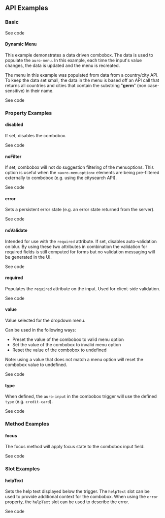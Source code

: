 <!-- AURO-GENERATED-CONTENT:START (FILE:src=./../api.md) -->
<!-- AURO-GENERATED-CONTENT:END -->


## API Examples

### Basic

<div class="twoColDemoRow">
  <div>
    <div class="exampleWrapper">
      <!-- AURO-GENERATED-CONTENT:START (FILE:src=./../../apiExamples/basic.html) -->
      <!-- AURO-GENERATED-CONTENT:END -->
    </div>
<auro-accordion lowProfile justifyRight>
  <span slot="trigger">See code</span>

<!-- AURO-GENERATED-CONTENT:START (CODE:src=./../../apiExamples/basic.html) -->
<!-- AURO-GENERATED-CONTENT:END -->

</auro-accordion>

#### Dynamic Menu

This example demonstrates a data driven combobox. The data is used to populate the `auro-menu`. In this example, each time the input's value changes, the data is updated and the menu is recreated.

The menu in this example was populated from data from a country/city API. To keep the data set small, the data in the menu is based off an API call that returns all countries and cities that contain the substring "**germ**" (non case-sensitive) in their name.

<div class="exampleWrapper">
  <!-- AURO-GENERATED-CONTENT:START (FILE:src=./../../apiExamples/dynamicMenu.html) -->
  <!-- AURO-GENERATED-CONTENT:END -->
</div>

<auro-accordion lowProfile justifyRight>
  <span slot="trigger">See code</span>

<!-- AURO-GENERATED-CONTENT:START (CODE:src=./../../apiExamples/dynamicMenu.html) -->
<!-- AURO-GENERATED-CONTENT:END -->

<!-- AURO-GENERATED-CONTENT:START (CODE:src=./../../apiExamples/dynamicMenu.js) -->
<!-- AURO-GENERATED-CONTENT:END -->

</auro-accordion>

### Property Examples

#### disabled

If set, disables the combobox.

<div class="exampleWrapper">
  <!-- AURO-GENERATED-CONTENT:START (FILE:src=./../../apiExamples/disabled.html) -->
  <!-- AURO-GENERATED-CONTENT:END -->
</div>
<auro-accordion lowProfile justifyRight>
  <span slot="trigger">See code</span>

<!-- AURO-GENERATED-CONTENT:START (CODE:src=./../../apiExamples/disabled.html) -->
<!-- AURO-GENERATED-CONTENT:END -->

</auro-accordion>

#### noFilter

If set, combobox will not do suggestion filtering of the menuoptions. This option is useful when the `<auro-menuoption>` elements are being pre-filtered externally to combobox (e.g. using the citysearch API).

<div class="exampleWrapper">
  <!-- AURO-GENERATED-CONTENT:START (FILE:src=./../../apiExamples/noFilter.html) -->
  <!-- AURO-GENERATED-CONTENT:END -->
</div>
<auro-accordion lowProfile justifyRight>
  <span slot="trigger">See code</span>

<!-- AURO-GENERATED-CONTENT:START (CODE:src=./../../apiExamples/noFilter.html) -->
<!-- AURO-GENERATED-CONTENT:END -->

</auro-accordion>

#### error

Sets a persistent error state (e.g. an error state returned from the server).

<div class="exampleWrapper">
  <!-- AURO-GENERATED-CONTENT:START (FILE:src=./../../apiExamples/error.html) -->
  <!-- AURO-GENERATED-CONTENT:END -->
</div>
<auro-accordion lowProfile justifyRight>
  <span slot="trigger">See code</span>

<!-- AURO-GENERATED-CONTENT:START (CODE:src=./../../apiExamples/error.html) -->
<!-- AURO-GENERATED-CONTENT:END -->

</auro-accordion>

#### noValidate

Intended for use with the `required` attribute. If set, disables auto-validation on blur. By using these two attributes in combination the validation for required fields is still computed for forms but no validation messaging will be generated in the UI.

<div class="exampleWrapper">
  <!-- AURO-GENERATED-CONTENT:START (FILE:src=./../../apiExamples/noValidate.html) -->
  <!-- AURO-GENERATED-CONTENT:END -->
</div>
<auro-accordion lowProfile justifyRight>
  <span slot="trigger">See code</span>

<!-- AURO-GENERATED-CONTENT:START (CODE:src=./../../apiExamples/noValidate.html) -->
<!-- AURO-GENERATED-CONTENT:END -->

</auro-accordion>

#### required

Populates the `required` attribute on the input. Used for client-side validation.

<div class="exampleWrapper">
  <!-- AURO-GENERATED-CONTENT:START (FILE:src=./../../apiExamples/required.html) -->
  <!-- AURO-GENERATED-CONTENT:END -->
</div>
<auro-accordion lowProfile justifyRight>
  <span slot="trigger">See code</span>

<!-- AURO-GENERATED-CONTENT:START (CODE:src=./../../apiExamples/required.html) -->
<!-- AURO-GENERATED-CONTENT:END -->

</auro-accordion>

#### value

Value selected for the dropdown menu.

Can be used in the following ways:
* Preset the value of the combobox to valid menu option
* Set the value of the combobox to invalid menu option
* Reset the value of the combobox to undefined

Note: using a value that does not match a menu option will reset the combobox value to undefined.

<div class="exampleWrapper">
  <!-- AURO-GENERATED-CONTENT:START (FILE:src=./../../apiExamples/value.html) -->
  <!-- AURO-GENERATED-CONTENT:END -->
</div>
<auro-accordion lowProfile justifyRight>
  <span slot="trigger">See code</span>

<!-- AURO-GENERATED-CONTENT:START (CODE:src=./../../apiExamples/value.html) -->
<!-- AURO-GENERATED-CONTENT:END -->

<!-- AURO-GENERATED-CONTENT:START (CODE:src=./../../apiExamples/value.js) -->
<!-- AURO-GENERATED-CONTENT:END -->

</auro-accordion>

#### type

When defined, the `auro-input` in the combobox trigger will use the defined `type` (e.g. `credit-card`).

<div class="exampleWrapper">
  <!-- AURO-GENERATED-CONTENT:START (FILE:src=./../../apiExamples/typeMonthDayYear.html) -->
  <!-- AURO-GENERATED-CONTENT:END -->
</div>

<auro-accordion lowProfile justifyRight>
  <span slot="trigger">See code</span>

<!-- AURO-GENERATED-CONTENT:START (CODE:src=./../../apiExamples/typeMonthDayYear.html) -->
<!-- AURO-GENERATED-CONTENT:END -->

</auro-accordion>

### Method Examples

#### focus

The focus method will apply focus state to the combobox input field.

<div class="exampleWrapper">
  <!-- AURO-GENERATED-CONTENT:START (FILE:src=./../../apiExamples/focus.html) -->
  <!-- AURO-GENERATED-CONTENT:END -->
</div>

<auro-accordion lowProfile justifyRight>
  <span slot="trigger">See code</span>

<!-- AURO-GENERATED-CONTENT:START (CODE:src=./../../apiExamples/focus.js) -->
<!-- AURO-GENERATED-CONTENT:END -->

<!-- AURO-GENERATED-CONTENT:START (CODE:src=./../../apiExamples/focus.html) -->
<!-- AURO-GENERATED-CONTENT:END -->

</auro-accordion>

### Slot Examples

#### helpText

Sets the help text displayed below the trigger. The `helpText` slot can be used to provide additional context for the combobox. When using the `error` property, the `helpText` slot can be used to describe the error.

<div class="exampleWrapper">
  <!-- AURO-GENERATED-CONTENT:START (FILE:src=./../../apiExamples/helpText.html) -->
  <!-- AURO-GENERATED-CONTENT:END -->
</div>
<auro-accordion lowProfile justifyRight>
  <span slot="trigger">See code</span>

<!-- AURO-GENERATED-CONTENT:START (CODE:src=./../../apiExamples/helpText.html) -->
<!-- AURO-GENERATED-CONTENT:END -->

</auro-accordion>

